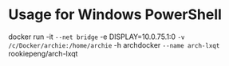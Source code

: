 # Usage for Windows PowerShell

docker run -it `
--net bridge `
-e DISPLAY=10.0.75.1:0 `
-v /c/Docker/archie:/home/archie `
-h archdocker `
--name arch-lxqt `
rookiepeng/arch-lxqt
